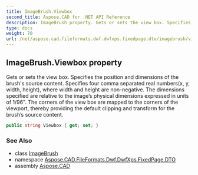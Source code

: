 ```yaml
---
title: ImageBrush.Viewbox
second_title: Aspose.CAD for .NET API Reference
description: ImageBrush property. Gets or sets the view box. Specifies the position and dimensions of the brushs source content. Specifies four comma separated real numbersx y width height where width and height are nonnegative. The dimensions specified are relative to the images physical dimensions expressed in units of 1/96. The corners of the view box are mapped to the corners of the viewport thereby providing the default clipping and transform for the brushs source content
type: docs
weight: 70
url: /net/aspose.cad.fileformats.dwf.dwfxps.fixedpage.dto/imagebrush/viewbox/
---
```

## ImageBrush.Viewbox property

Gets or sets the view box. Specifies the position and dimensions of the brush's source content. Specifies four comma separated real numbers(x, y, width, height), where width and height are non-negative. The dimensions specified are relative to the image’s physical dimensions expressed in units of 1/96". The corners of the view box are mapped to the corners of the viewport, thereby providing the default clipping and transform for the brush’s source content.

```csharp
public string Viewbox { get; set; }
```

### See Also

* class [ImageBrush](../)
* namespace [Aspose.CAD.FileFormats.Dwf.DwfXps.FixedPage.DTO](../../../aspose.cad.fileformats.dwf.dwfxps.fixedpage.dto/)
* assembly [Aspose.CAD](../../../)


